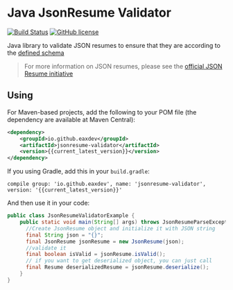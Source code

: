 # Java JsonResume Validator
[![Build Status](https://github.com/eaxdev/Java-JsonResume-Validator/workflows/build/badge.svg)](https://github.com/eaxdev/Java-JsonResume-Validator/actions)
[![GitHub license](https://img.shields.io/badge/license-MIT-blue.svg)](https://raw.githubusercontent.com/eaxdev/Java-JsonResume-Validator/master/LICENSE)

Java library to validate JSON resumes to ensure that they are according to the [defined schema](https://jsonresume.org/schema/)

> For more information on JSON resumes, please see the [official JSON Resume initiative](https://jsonresume.org)

## Using
For Maven-based projects, add the following to your POM file (the dependency are available at Maven Central):
```xml
<dependency>
    <groupId>io.github.eaxdev</groupId>
    <artifactId>jsonresume-validator</artifactId>
    <version>{{current_latest_version}}</version>
</dependency>
```
If you using Gradle, add this in your `build.gradle`:
```
compile group: 'io.github.eaxdev', name: 'jsonresume-validator', version: '{{current_latest_version}}'
```

And then use it in your code:

```java
public class JsonResumeValidatorExample {
    public static void main(String[] args) throws JsonResumeParseException {
      //Create JsonResume object and initialize it with JSON string
      final String json = "{}";
      final JsonResume jsonResume = new JsonResume(json);
      //validate it
      final boolean isValid = jsonResume.isValid();
      // if you want to get deserialized object, you can just call
      final Resume deserializedResume = jsonResume.deserialize();
    }
}
```

